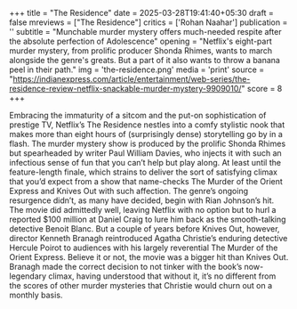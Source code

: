 +++
title = "The Residence"
date = 2025-03-28T19:41:40+05:30
draft = false
mreviews = ["The Residence"]
critics = ['Rohan Naahar']
publication = ''
subtitle = "Munchable murder mystery offers much-needed respite after the absolute perfection of Adolescence"
opening = "Netflix's eight-part murder mystery, from prolific producer Shonda Rhimes, wants to march alongside the genre's greats. But a part of it also wants to throw a banana peel in their path."
img = 'the-residence.png'
media = 'print'
source = "https://indianexpress.com/article/entertainment/web-series/the-residence-review-netflix-snackable-murder-mystery-9909010/"
score = 8
+++

Embracing the immaturity of a sitcom and the put-on sophistication of prestige TV, Netflix’s The Residence nestles into a comfy stylistic nook that makes more than eight hours of (surprisingly dense) storytelling go by in a flash. The murder mystery show is produced by the prolific Shonda Rhimes but spearheaded by writer Paul William Davies, who injects it with such an infectious sense of fun that you can’t help but play along. At least until the feature-length finale, which strains to deliver the sort of satisfying climax that you’d expect from a show that name-checks The Murder of the Orient Express and Knives Out with such affection. The genre’s ongoing resurgence didn’t, as many have decided, begin with Rian Johnson’s hit. The movie did admittedly well, leaving Netflix with no option but to hurl a reported $100 million at Daniel Craig to lure him back as the smooth-talking detective Benoit Blanc. But a couple of years before Knives Out, however, director Kenneth Branagh reintroduced Agatha Christie’s enduring detective Hercule Poirot to audiences with his largely reverential The Murder of the Orient Express. Believe it or not, the movie was a bigger hit than Knives Out. Branagh made the correct decision to not tinker with the book’s now-legendary climax, having understood that without it, it’s no different from the scores of other murder mysteries that Christie would churn out on a monthly basis.
